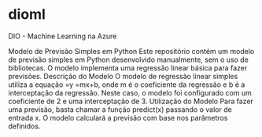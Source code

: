 # dioml
DIO - Machine Learning na Azure

Modelo de Previsão Simples em Python
Este repositório contém um modelo de previsão simples em Python desenvolvido manualmente, sem o uso de bibliotecas. O modelo implementa uma regressão linear básica para fazer previsões.
Descrição do Modelo
O modelo de regressão linear simples utiliza a equação =y
=mx+b, onde 
m é o coeficiente da regressão e b é a interceptação da regressão. Neste caso, o modelo foi configurado com um coeficiente de 2 e uma interceptação de 3.
Utilização do Modelo
Para fazer uma previsão, basta chamar a função predict(x) passando o valor de entrada x. O modelo calculará a previsão com base nos parâmetros definidos.
